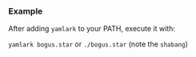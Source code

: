 ### Example

After adding `yamlark` to your PATH, execute it with:

`yamlark bogus.star` or `./bogus.star` (note the `shabang`)
